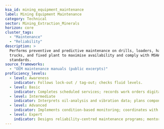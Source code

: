 ```yaml
---
ksa_id: mining_equipment_maintenance
label: Mining Equipment Maintenance
category: Technical
sector: Mining_Extraction_Minerals
horizon: core
cluster_tags:
  - "Maintenance"
  - "Reliability"
description: >
  Performs preventive and predictive maintenance on drills, loaders, haul
  trucks, and fixed plant to maximise availability and comply with MSHA
  standards.
source_frameworks:
  - "OEM maintenance manuals (public excerpts)"
proficiency_levels:
  - level: Awareness
    indicator: Follows lock-out / tag-out; checks fluid levels.
  - level: Basic
    indicator: Completes scheduled services; records work orders digitally.
  - level: Intermediate
    indicator: Interprets oil-analysis and vibration data; plans component change-outs.
  - level: Advanced
    indicator: Implements condition-based monitoring; coordinates with `mine_automation` data feeds.
  - level: Expert
    indicator: Designs reliability-centred maintenance programs; mentors technicians; negotiates service contracts.
---
```

